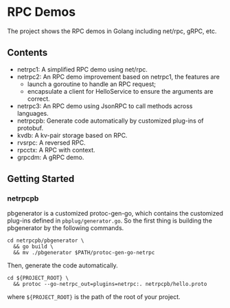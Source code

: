 # RPC Demos

The project shows the RPC demos in Golang including net/rpc, gRPC, etc.

## Contents

- netrpc1: A simplified RPC demo using net/rpc.
- netrpc2: An RPC demo improvement based on netrpc1, the features are
    - launch a goroutine to handle an RPC request;
    - encapsulate a client for HelloService to ensure the arguments are correct.
- netrpc3: An RPC demo using JsonRPC to call methods across languages.
- netrpcpb: Generate code automatically by customized plug-ins of protobuf.
- kvdb: A kv-pair storage based on RPC.
- rvsrpc: A reversed RPC.
- rpcctx: A RPC with context.
- grpcdm: A gRPC demo.

## Getting Started

### netrpcpb

pbgenerator is a customized protoc-gen-go, which contains the customized plug-ins defined in `pbplug/generator.go`. So the first thing is building the pbgenerator by the following commands.

```shell
cd netrpcpb/pbgenerator \
  && go build \
  && mv ./pbgenerator $PATH/protoc-gen-go-netrpc
```

Then, generate the code automatically.

```shell
cd ${PROJECT_ROOT} \
  && protoc --go-netrpc_out=plugins=netrpc:. netrpcpb/hello.proto
```

where `${PROJECT_ROOT}` is the path of the root of your project.
